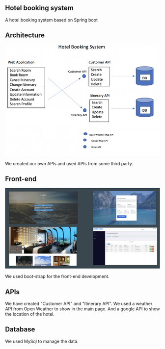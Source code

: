 ## Hotel booking system

A hotel booking system based on Spring boot

## Architecture

![Architecture](document/architecture.png 'Architecture')

We created our own APIs and used APIs from some third party.

## Front-end

![Front-end](document/frontend.png 'Front-end')

We used boot-strap for the front-end development.

## APIs

We have created "Customer API" and "Itinerary API". We used a weather API from Open Weather to show in the main page. And a google API to show the location of the hotel.

## Database

We used MySql to manage the data.
